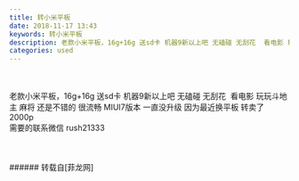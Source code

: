 ```yaml
---
title: 转小米平板
date: 2018-11-17 13:43
keywords: 转小米平板
description: 老款小米平板，16g+16g 送sd卡 机器9新以上吧 无磕碰 无刮花  看电影 玩玩斗地主 麻将 还是不错的 很流畅 MIUI7版本 一直没升级 因为最近换平板 转卖了 2000p需要的联系微信 rush21333
categories: used
---
```

<td class="t_f" id="postmessage_2296880">

<br/>
<br/>
老款小米平板，16g+16g 送sd卡 机器9新以上吧 无磕碰 无刮花  看电影 玩玩斗地主 麻将 还是不错的 很流畅 MIUI7版本 一直没升级 因为最近换平板 转卖了 2000p<br/>
需要的联系微信 rush21333<br/>
<img alt="" border="0" class="zoom" data-cf-modified-042987637c22a3504ef8758e-="" file="http://www.flw.ph/data/appbyme/upload/image/201811/17/r2VnifHQwQve.jpg" id="aimg_pSsZi" lazyloadthumb="1" onclick="" onmouseover="" src="http://www.flw.ph/data/appbyme/upload/image/201811/17/r2VnifHQwQve.jpg"/><br/>
<br/>
<img alt="" border="0" class="zoom" data-cf-modified-042987637c22a3504ef8758e-="" file="http://www.flw.ph/data/appbyme/upload/image/201811/17/DvVsmLzVVDer.jpg" id="aimg_C1znI" lazyloadthumb="1" onclick="" onmouseover="" src="http://www.flw.ph/data/appbyme/upload/image/201811/17/DvVsmLzVVDer.jpg"/><br/>
<br/>
<img alt="" border="0" class="zoom" data-cf-modified-042987637c22a3504ef8758e-="" file="http://www.flw.ph/data/appbyme/upload/image/201811/17/wbIXhvhTSpiK.jpg" id="aimg_g3G9b" lazyloadthumb="1" onclick="" onmouseover="" src="http://www.flw.ph/data/appbyme/upload/image/201811/17/wbIXhvhTSpiK.jpg"/><br/>
<br/>
</td>
###### 转载自[菲龙网]